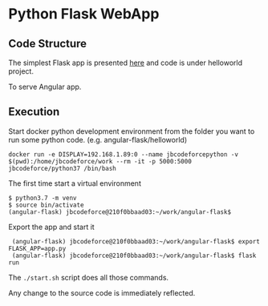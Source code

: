 # Python Flask WebApp

## Code Structure
The simplest Flask app is presented [here](https://blog.miguelgrinberg.com/post/the-flask-mega-tutorial-part-i-hello-world) and code is under helloworld project.

To serve Angular app.

## Execution
Start docker python development environment from the folder you want to run some python code. (e.g. angular-flask/helloworld)
```
docker run -e DISPLAY=192.168.1.89:0 --name jbcodeforcepython -v $(pwd):/home/jbcodeforce/work --rm -it -p 5000:5000 jbcodeforce/python37 /bin/bash
```
The first time start a virtual environment
```
$ python3.7 -m venv
$ source bin/activate
(angular-flask) jbcodeforce@210f0bbaad03:~/work/angular-flask$
```
Export the app and start it
```
 (angular-flask) jbcodeforce@210f0bbaad03:~/work/angular-flask$ export FLASK_APP=app.py
 (angular-flask) jbcodeforce@210f0bbaad03:~/work/angular-flask$ flask run
```
The `./start.sh` script does all those commands.

Any change to the source code is immediately reflected.
